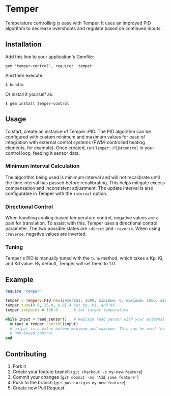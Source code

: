 # Temper

Temperature controlling is easy with Temper.  It uses an improved PID algorithm to
decrease overshoots and regulate based on continued inputs.

## Installation

Add this line to your application's Gemfile:

    gem 'temper-control', require: 'temper'

And then execute:

    $ bundle

Or install it yourself as:

    $ gem install temper-control

## Usage

To start, create an instance of Temper::PID.  The PID algorithm can be configured with
custom minimum and maximum values for ease of integration with external control systems
(PWM-controlled heating elements, for example).  Once created, run `Temper::PID#control`
in your control loop, feeding it sensor data.

### Minimum Interval Calculation

The algorithm being used is minimum interval and will not recalibrate until the time interval
has passed before recalibrating.  This helps mitigate excess compensation and inconsistent
adjustment. The update interval is also configurable in Temper with the `interval` option.

### Directional Control

When handling cooling-based temperature control, negative values are a pain for
translation.  To assist with this, Temper uses a directional control parameter.  The two
possible states are `:direct` and `:reverse`.  When using `:reverse`, negative values
are inverted.

### Tuning

Temper's PID is manually tuned with the `tune` method, which takes a Kp, Ki, and Kd value. By
default, Temper will set them to 1.0

## Example

``` ruby
require 'temper'

temper = Temper::PID.new(interval: 1000, minimum: 0, maximum: 1000, direction: :direct)
temper.tune(9.0, 25.0, 6.0) # Set Kp, Ki, and Kd
temper.setpoint = 100.0       # Set target temperature

while input = read_sensor()   # Replace read_sensor with your external system
  output = temper.control(input)
  # output is a value betwen minimum and maximum. This can be used for thresholds or
  # PWM-based control
end
```

## Contributing

1. Fork it
2. Create your feature branch (`git checkout -b my-new-feature`)
3. Commit your changes (`git commit -am 'Add some feature'`)
4. Push to the branch (`git push origin my-new-feature`)
5. Create new Pull Request
